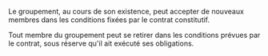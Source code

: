  
 Le groupement, au cours de son existence, peut accepter de nouveaux membres dans les conditions fixées par le contrat constitutif.  

  
 Tout membre du groupement peut se retirer dans les conditions prévues par le contrat, sous réserve qu'il ait exécuté ses obligations.  
